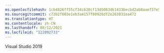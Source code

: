 ```yaml
---
ms.openlocfilehash: 1cb4826ff55cf34c620cf13d5083db14336ecbd2ab8aaef57e5709e2d3101b1f
ms.sourcegitcommit: c72b2f603e1eb3a4157f00926df2e263831ea472
ms.translationtype: HT
ms.contentlocale: zh-CN
ms.lasthandoff: 08/12/2021
ms.locfileid: "122092733"
---
```

Visual Studio 2019